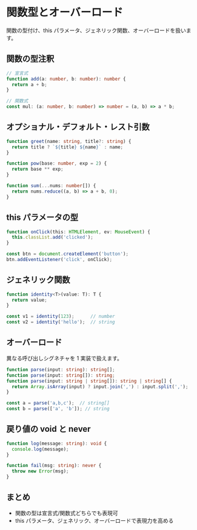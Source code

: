 # 関数型とオーバーロード

関数の型付け、this パラメータ、ジェネリック関数、オーバーロードを扱います。

## 関数の型注釈

```ts
// 宣言式
function add(a: number, b: number): number {
  return a + b;
}

// 関数式
const mul: (a: number, b: number) => number = (a, b) => a * b;
```

## オプショナル・デフォルト・レスト引数

```ts
function greet(name: string, title?: string) {
  return title ? `${title} ${name}` : name;
}

function pow(base: number, exp = 2) {
  return base ** exp;
}

function sum(...nums: number[]) {
  return nums.reduce((a, b) => a + b, 0);
}
```

## this パラメータの型

```ts
function onClick(this: HTMLElement, ev: MouseEvent) {
  this.classList.add('clicked');
}

const btn = document.createElement('button');
btn.addEventListener('click', onClick);
```

## ジェネリック関数

```ts
function identity<T>(value: T): T {
  return value;
}

const v1 = identity(123);      // number
const v2 = identity('hello');  // string
```

## オーバーロード

異なる呼び出しシグネチャを 1 実装で扱えます。

```ts
function parse(input: string): string[];
function parse(input: string[]): string;
function parse(input: string | string[]): string | string[] {
  return Array.isArray(input) ? input.join(',') : input.split(',');
}

const a = parse('a,b,c');  // string[]
const b = parse(['a', 'b']); // string
```

## 戻り値の void と never

```ts
function log(message: string): void {
  console.log(message);
}

function fail(msg: string): never {
  throw new Error(msg);
}
```

## まとめ

- 関数の型は宣言式/関数式どちらでも表現可
- this パラメータ、ジェネリック、オーバーロードで表現力を高める